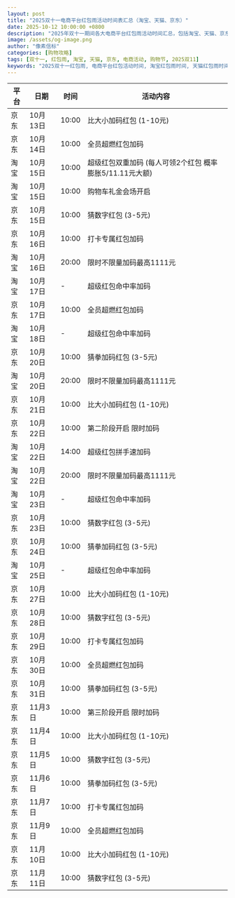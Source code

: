 ```yaml
---
layout: post
title: "2025双十一电商平台红包雨活动时间表汇总（淘宝、天猫、京东）"
date: 2025-10-12 10:00:00 +0800
description: "2025年双十一期间各大电商平台红包雨活动时间汇总，包括淘宝、天猫、京东等平台的详细时间表和参与攻略，帮助用户抢红包更高效。"
image: /assets/og-image.png
author: "像素信标"
categories: [购物攻略]
tags: [双十一, 红包雨, 淘宝, 天猫, 京东, 电商活动, 购物节, 2025双11]
keywords: "2025双十一红包雨, 电商平台红包活动时间, 淘宝红包雨时间, 天猫红包雨时间, 京东红包雨时间, 2025双11红包雨, 双十一红包攻略, 双11红包攻略, 双11"
---
```


| 平台 | 日期       | 时间   | 活动内容                                              |
|------|------------|--------|-----------------------------------------------------|
| 京东 | 10月13日   | 10:00  | 比大小加码红包 (1-10元)                              |
| 京东 | 10月14日   | 10:00  | 全员超燃红包加码                                    |
| 淘宝 | 10月15日   | 10:00  | 超级红包双重加码 (每人可领2个红包 概率膨胀5/11.11元大额) |
| 淘宝 | 10月15日   | 10:00  | 购物车礼金会场开启                                  |
| 京东 | 10月15日   | 10:00  | 猜数字红包 (3-5元)                                  |
| 京东 | 10月16日   | 10:00  | 打卡专属红包加码                                    |
| 淘宝 | 10月16日   | 20:00  | 限时不限量加码最高1111元                            |
| 淘宝 | 10月17日   | -      | 超级红包命中率加码                                  |
| 京东 | 10月17日   | 10:00  | 全员超燃红包加码                                    |
| 淘宝 | 10月18日   | -      | 超级红包命中率加码                                  |
| 京东 | 10月20日   | 10:00  | 猜拳加码红包 (3-5元)                                |
| 淘宝 | 10月20日   | 20:00  | 限时不限量加码最高1111元                            |
| 京东 | 10月21日   | 10:00  | 比大小加码红包 (1-10元)                              |
| 京东 | 10月22日   | 10:00  | 第二阶段开启 限时加码                               |
| 淘宝 | 10月22日   | 14:00  | 超级红包拼手速加码                                  |
| 淘宝 | 10月22日   | 20:00  | 限时不限量加码最高1111元                            |
| 淘宝 | 10月23日   | -      | 超级红包命中率加码                                  |
| 京东 | 10月23日   | 10:00  | 猜数字红包 (3-5元)                                  |
| 京东 | 10月24日   | 10:00  | 猜拳加码红包 (3-5元)                                |
| 淘宝 | 10月25日   | -      | 超级红包命中率加码                                  |
| 京东 | 10月27日   | 10:00  | 比大小加码红包 (1-10元)                              |
| 京东 | 10月28日   | 10:00  | 猜数字红包 (3-5元)                                  |
| 京东 | 10月29日   | 10:00  | 打卡专属红包加码                                    |
| 京东 | 10月30日   | 10:00  | 全员超燃红包加码                                    |
| 京东 | 10月31日   | 10:00  | 猜拳加码红包 (3-5元)                                |
| 京东 | 11月3日    | 10:00  | 第三阶段开启 限时加码                               |
| 京东 | 11月4日    | 10:00  | 比大小加码红包 (1-10元)                              |
| 京东 | 11月5日    | 10:00  | 猜数字红包 (3-5元)                                  |
| 京东 | 11月6日    | 10:00  | 猜拳加码红包 (3-5元)                                |
| 京东 | 11月7日    | 10:00  | 打卡专属红包加码                                    |
| 京东 | 11月9日    | 10:00  | 全员超燃红包加码                                    |
| 京东 | 11月10日   | 10:00  | 比大小加码红包 (1-10元)                              |
| 京东 | 11月11日   | 10:00  | 猜数字红包 (3-5元)                                  |